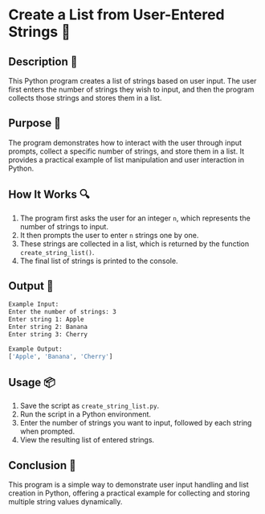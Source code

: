 # Create a List from User-Entered Strings 📝

## Description 📝

This Python program creates a list of strings based on user input. The user first enters the number of strings they wish to input, and then the program collects those strings and stores them in a list.

## Purpose 🎯

The program demonstrates how to interact with the user through input prompts, collect a specific number of strings, and store them in a list. It provides a practical example of list manipulation and user interaction in Python.

## How It Works 🔍

1. The program first asks the user for an integer `n`, which represents the number of strings to input.
2. It then prompts the user to enter `n` strings one by one.
3. These strings are collected in a list, which is returned by the function `create_string_list()`.
4. The final list of strings is printed to the console.

## Output 📜

```bash
Example Input:
Enter the number of strings: 3
Enter string 1: Apple
Enter string 2: Banana
Enter string 3: Cherry

Example Output:
['Apple', 'Banana', 'Cherry']
```

## Usage 📦

1. Save the script as `create_string_list.py`.
2. Run the script in a Python environment.
3. Enter the number of strings you want to input, followed by each string when prompted.
4. View the resulting list of entered strings.

## Conclusion 🚀

This program is a simple way to demonstrate user input handling and list creation in Python, offering a practical example for collecting and storing multiple string values dynamically.
